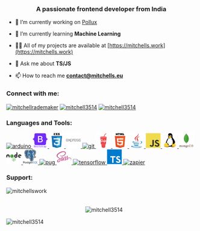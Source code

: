 <h3 align="center">A passionate frontend developer from India</h3>

- 🔭 I’m currently working on [Pollux](https://pollux.gg)

- 🌱 I’m currently learning **Machine Learning**

- 👨‍💻 All of my projects are available at [https://mitchells.work](https://mitchells.work)

- 💬 Ask me about **TS/JS**

- 📫 How to reach me **contact@mitchells.eu**

<h3 align="left">Connect with me:</h3>
<p align="left">
<a href="https://linkedin.com/in/mitchellrademaker" target="blank"><img align="center" src="https://cdn.jsdelivr.net/npm/simple-icons@3.0.1/icons/linkedin.svg" alt="mitchellrademaker" height="30" width="40" /></a>
<a href="https://stackoverflow.com/users/mitchell3514" target="blank"><img align="center" src="https://cdn.jsdelivr.net/npm/simple-icons@3.0.1/icons/stackoverflow.svg" alt="mitchell3514" height="30" width="40" /></a>
<a href="https://instagram.com/mitchell3514" target="blank"><img align="center" src="https://cdn.jsdelivr.net/npm/simple-icons@3.0.1/icons/instagram.svg" alt="mitchell3514" height="30" width="40" /></a>
</p>

<h3 align="left">Languages and Tools:</h3>
<p align="left"> <a href="https://www.arduino.cc/" target="_blank"> <img src="https://cdn.worldvectorlogo.com/logos/arduino-1.svg" alt="arduino" width="40" height="40"/> </a> <a href="https://getbootstrap.com" target="_blank"> <img src="https://raw.githubusercontent.com/devicons/devicon/master/icons/bootstrap/bootstrap-plain-wordmark.svg" alt="bootstrap" width="40" height="40"/> </a> <a href="https://www.w3schools.com/css/" target="_blank"> <img src="https://raw.githubusercontent.com/devicons/devicon/master/icons/css3/css3-original-wordmark.svg" alt="css3" width="40" height="40"/> </a> <a href="https://expressjs.com" target="_blank"> <img src="https://raw.githubusercontent.com/devicons/devicon/master/icons/express/express-original-wordmark.svg" alt="express" width="40" height="40"/> </a> <a href="https://git-scm.com/" target="_blank"> <img src="https://www.vectorlogo.zone/logos/git-scm/git-scm-icon.svg" alt="git" width="40" height="40"/> </a> <a href="https://gulpjs.com" target="_blank"> <img src="https://raw.githubusercontent.com/devicons/devicon/master/icons/gulp/gulp-plain.svg" alt="gulp" width="40" height="40"/> </a> <a href="https://www.w3.org/html/" target="_blank"> <img src="https://raw.githubusercontent.com/devicons/devicon/master/icons/html5/html5-original-wordmark.svg" alt="html5" width="40" height="40"/> </a> <a href="https://www.java.com" target="_blank"> <img src="https://raw.githubusercontent.com/devicons/devicon/master/icons/java/java-original.svg" alt="java" width="40" height="40"/> </a> <a href="https://developer.mozilla.org/en-US/docs/Web/JavaScript" target="_blank"> <img src="https://raw.githubusercontent.com/devicons/devicon/master/icons/javascript/javascript-original.svg" alt="javascript" width="40" height="40"/> </a> <a href="https://www.linux.org/" target="_blank"> <img src="https://raw.githubusercontent.com/devicons/devicon/master/icons/linux/linux-original.svg" alt="linux" width="40" height="40"/> </a> <a href="https://www.mongodb.com/" target="_blank"> <img src="https://raw.githubusercontent.com/devicons/devicon/master/icons/mongodb/mongodb-original-wordmark.svg" alt="mongodb" width="40" height="40"/> </a> <a href="https://nodejs.org" target="_blank"> <img src="https://raw.githubusercontent.com/devicons/devicon/master/icons/nodejs/nodejs-original-wordmark.svg" alt="nodejs" width="40" height="40"/> </a> <a href="https://www.postgresql.org" target="_blank"> <img src="https://raw.githubusercontent.com/devicons/devicon/master/icons/postgresql/postgresql-original-wordmark.svg" alt="postgresql" width="40" height="40"/> </a> <a href="https://pugjs.org" target="_blank"> <img src="https://cdn.worldvectorlogo.com/logos/pug.svg" alt="pug" width="40" height="40"/> </a> <a href="https://sass-lang.com" target="_blank"> <img src="https://raw.githubusercontent.com/devicons/devicon/master/icons/sass/sass-original.svg" alt="sass" width="40" height="40"/> </a> <a href="https://www.tensorflow.org" target="_blank"> <img src="https://www.vectorlogo.zone/logos/tensorflow/tensorflow-icon.svg" alt="tensorflow" width="40" height="40"/> </a> <a href="https://www.typescriptlang.org/" target="_blank"> <img src="https://raw.githubusercontent.com/devicons/devicon/master/icons/typescript/typescript-original.svg" alt="typescript" width="40" height="40"/> </a> <a href="https://zapier.com" target="_blank"> <img src="https://www.vectorlogo.zone/logos/zapier/zapier-icon.svg" alt="zapier" width="40" height="40"/> </a> </p>

<h3 align="left">Support:</h3>
<p><a href="https://www.buymeacoffee.com/mitchellswork"> <img align="left" src="https://cdn.buymeacoffee.com/buttons/v2/default-yellow.png" height="50" width="210" alt="mitchellswork" /></a></p><br><br>

<p><img align="center" src="https://github-readme-stats.vercel.app/api/top-langs?username=mitchell3514&show_icons=true&locale=en&layout=compact" alt="mitchell3514" /></p>

<p><img align="center" src="https://github-readme-streak-stats.herokuapp.com/?user=mitchell3514&" alt="mitchell3514" /></p>
